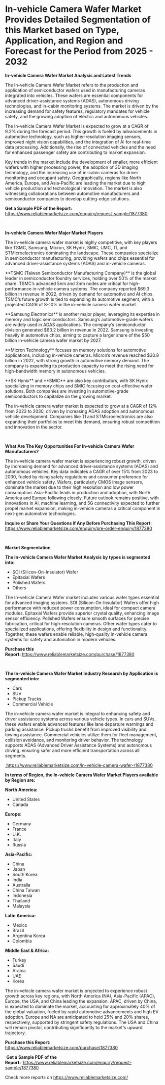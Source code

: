 <p><h1>In-vehicle Camera Wafer Market Provides Detailed Segmentation of this Market based on Type, Application, and Region and Forecast for the Period from 2025 - 2032</h1></p><p><strong>In-vehicle Camera Wafer Market Analysis and Latest Trends</strong></p>
<p><p>The In-vehicle Camera Wafer Market refers to the production and application of semiconductor wafers used in manufacturing cameras integrated into vehicles. These wafers are essential components for advanced driver-assistance systems (ADAS), autonomous driving technologies, and in-cabin monitoring systems. The market is driven by the increasing demand for safety features, regulatory mandates for vehicle safety, and the growing adoption of electric and autonomous vehicles.</p><p>The In-vehicle Camera Wafer Market is expected to grow at a CAGR of 9.2% during the forecast period. This growth is fueled by advancements in automotive technology, such as higher-resolution imaging sensors, improved night vision capabilities, and the integration of AI for real-time data processing. Additionally, the rise of connected vehicles and the need for enhanced passenger safety are contributing to market expansion.</p><p>Key trends in the market include the development of smaller, more efficient wafers with higher processing power, the adoption of 3D imaging technology, and the increasing use of in-cabin cameras for driver monitoring and occupant safety. Geographically, regions like North America, Europe, and Asia-Pacific are leading the market due to high vehicle production and technological innovation. The market is also witnessing collaborations between automotive manufacturers and semiconductor companies to develop cutting-edge solutions.</p></p>
<p><strong>Get a Sample PDF of the Report:&nbsp;</strong> <a href="https://www.reliablemarketsize.com/enquiry/request-sample/1877380?utm_campaign=1845&utm_medium=2&utm_source=Github&utm_content=ia&utm_term=24012025&utm_id=in-vehicle-camera-wafer">https://www.reliablemarketsize.com/enquiry/request-sample/1877380</a></p>
<p>&nbsp;</p>
<p><strong>In-vehicle Camera Wafer Major Market Players</strong></p>
<p><p>The in-vehicle camera wafer market is highly competitive, with key players like TSMC, Samsung, Micron, SK Hynix, SMIC, UMC, TI, and STMicroelectronics dominating the landscape. These companies specialize in semiconductor manufacturing, providing wafers and chips essential for advanced driver-assistance systems (ADAS) and in-vehicle cameras.</p><p>**TSMC (Taiwan Semiconductor Manufacturing Company)** is the global leader in semiconductor foundry services, holding over 50% of the market share. TSMC’s advanced 5nm and 3nm nodes are critical for high-performance in-vehicle camera systems. The company reported $69.3 billion in revenue in 2022, driven by demand for automotive and AI chips. TSMC’s future growth is tied to expanding its automotive segment, with a projected CAGR of 8-10% in the in-vehicle camera wafer market.</p><p>**Samsung Electronics** is another major player, leveraging its expertise in memory and logic semiconductors. Samsung’s automotive-grade wafers are widely used in ADAS applications. The company’s semiconductor division generated $63.2 billion in revenue in 2022. Samsung is investing heavily in automotive chips, aiming to capture a larger share of the $50 billion in-vehicle camera wafer market by 2027.</p><p>**Micron Technology** focuses on memory solutions for automotive applications, including in-vehicle cameras. Micron’s revenue reached $30.8 billion in 2022, with strong growth in automotive memory demand. The company is expanding its production capacity to meet the rising need for high-bandwidth memory in autonomous vehicles.</p><p>**SK Hynix** and **SMIC** are also key contributors, with SK Hynix specializing in memory chips and SMIC focusing on cost-effective wafer solutions. Both companies are investing in automotive-grade semiconductors to capitalize on the growing market.</p><p>The in-vehicle camera wafer market is expected to grow at a CAGR of 12% from 2023 to 2030, driven by increasing ADAS adoption and autonomous vehicle development. Companies like TI and STMicroelectronics are also expanding their portfolios to meet this demand, ensuring robust competition and innovation in the sector.</p></p>
<p>&nbsp;</p>
<p><strong>What Are The Key Opportunities For In-vehicle Camera Wafer Manufacturers?</strong></p>
<p><p>The in-vehicle camera wafer market is experiencing robust growth, driven by increasing demand for advanced driver-assistance systems (ADAS) and autonomous vehicles. Key data indicates a CAGR of over 15% from 2023 to 2030, fueled by rising safety regulations and consumer preference for enhanced vehicle safety. Wafers, particularly CMOS image sensors, dominate the market due to their high resolution and low power consumption. Asia-Pacific leads in production and adoption, with North America and Europe following closely. Future outlook remains positive, with innovations in AI, machine learning, and 5G connectivity expected to further propel market expansion, making in-vehicle cameras a critical component in next-gen automotive technologies.</p></p>
<p><strong>Inquire or Share Your Questions If Any Before Purchasing This Report:</strong> <a href="https://www.reliablemarketsize.com/enquiry/pre-order-enquiry/1877380?utm_campaign=1845&utm_medium=2&utm_source=Github&utm_content=ia&utm_term=24012025&utm_id=in-vehicle-camera-wafer">https://www.reliablemarketsize.com/enquiry/pre-order-enquiry/1877380</a></p>
<p>&nbsp;</p>
<p><strong>Market Segmentation</strong></p>
<p><strong>The In-vehicle Camera Wafer Market Analysis by types is segmented into:</strong></p>
<p><ul><li>SOI (Silicon-On-Insulator) Wafer</li><li>Epitaxial Wafers</li><li>Polished Wafers</li><li>Others</li></ul></p>
<p><p>The In-vehicle Camera Wafer market includes various wafer types essential for advanced imaging systems. SOI (Silicon-On-Insulator) Wafers offer high performance with reduced power consumption, ideal for compact camera modules. Epitaxial Wafers provide superior crystal quality, enhancing image sensor efficiency. Polished Wafers ensure smooth surfaces for precise fabrication, critical for high-resolution cameras. Other wafer types cater to specialized applications, offering flexibility in design and functionality. Together, these wafers enable reliable, high-quality in-vehicle camera systems for safety and automation in modern vehicles.</p></p>
<p><strong>Purchase this Report:&nbsp;</strong><a href="https://www.reliablemarketsize.com/purchase/1877380?utm_campaign=1845&utm_medium=2&utm_source=Github&utm_content=ia&utm_term=24012025&utm_id=in-vehicle-camera-wafer">https://www.reliablemarketsize.com/purchase/1877380</a></p>
<p>&nbsp;</p>
<p><strong>The In-vehicle Camera Wafer Market Industry Research by Application is segmented into:</strong></p>
<p><ul><li>Cars</li><li>SUV</li><li>Pickup Trucks</li><li>Commercial Vehicle</li></ul></p>
<p><p>The in-vehicle camera wafer market is integral to enhancing safety and driver assistance systems across various vehicle types. In cars and SUVs, these wafers enable advanced features like lane departure warnings and parking assistance. Pickup trucks benefit from improved visibility and towing assistance. Commercial vehicles utilize them for fleet management, collision avoidance, and monitoring driver behavior. The technology supports ADAS (Advanced Driver Assistance Systems) and autonomous driving, ensuring safer and more efficient transportation across all segments.</p></p>
<p><a href="https://www.reliablemarketsize.com/in-vehicle-camera-wafer-r1877380?utm_campaign=1845&utm_medium=2&utm_source=Github&utm_content=ia&utm_term=24012025&utm_id=in-vehicle-camera-wafer">&nbsp;https://www.reliablemarketsize.com/in-vehicle-camera-wafer-r1877380</a></p>
<p><strong>In terms of Region, the In-vehicle Camera Wafer Market Players available by Region are:</strong></p>
<p>
    <p> <strong> North America: </strong>
        <ul>
            <li>United States</li>
            <li>Canada</li>
        </ul>
        </p> 
    <p> <strong> Europe: </strong>
        <ul>
            <li>Germany</li>
            <li>France</li>
            <li>U.K.</li>
            <li>Italy</li>
            <li>Russia</li>
        </ul>
        </p> 
    <p> <strong> Asia-Pacific: </strong>
        <ul>
            <li>China</li>
            <li>Japan</li>
            <li>South Korea</li>
            <li>India</li>
            <li>Australia</li>
            <li>China Taiwan</li>
            <li>Indonesia</li>
            <li>Thailand</li>
            <li>Malaysia</li>
        </ul>
        </p> 
    <p> <strong> Latin America: </strong>
        <ul>
            <li>Mexico</li>
            <li>Brazil</li>
            <li>Argentina Korea</li>
            <li>Colombia</li>
        </ul>
        </p> 
    <p> <strong> Middle East & Africa: </strong>
        <ul>
            <li>Turkey</li>
            <li>Saudi</li>
            <li>Arabia</li>
            <li>UAE</li>
            <li>Korea</li>
        </ul>
    </p>
    </p>
<p><p>The in-vehicle camera wafer market is projected to experience robust growth across key regions, with North America (NA), Asia-Pacific (APAC), Europe, the USA, and China leading the expansion. APAC, driven by China, is expected to dominate the market, accounting for approximately 40% of the global valuation, fueled by rapid automotive advancements and high EV adoption. Europe and NA are anticipated to hold 25% and 20% shares, respectively, supported by stringent safety regulations. The USA and China will remain pivotal, contributing significantly to the market's upward trajectory.</p></p>
<p><strong>Purchase this Report: </strong><a href="https://www.reliablemarketsize.com/purchase/1877380?utm_campaign=1845&utm_medium=2&utm_source=Github&utm_content=ia&utm_term=24012025&utm_id=in-vehicle-camera-wafer">https://www.reliablemarketsize.com/purchase/1877380</a></p>
<p>&nbsp;<strong>Get a Sample PDF of the Report:&nbsp;&nbsp;</strong><a href="https://www.reliablemarketsize.com/enquiry/request-sample/1877380?utm_campaign=1845&utm_medium=2&utm_source=Github&utm_content=ia&utm_term=24012025&utm_id=in-vehicle-camera-wafer">https://www.reliablemarketsize.com/enquiry/request-sample/1877380</a></p>
<p><strong></strong></p>
<p>Check more reports on <a href="https://www.reliablemarketsize.com/?utm_campaign=1845&utm_medium=2&utm_source=Github&utm_content=ia&utm_term=24012025&utm_id=in-vehicle-camera-wafer">https://www.reliablemarketsize.com/</a></p>